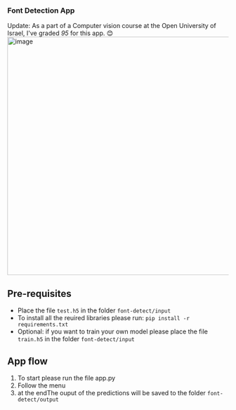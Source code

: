 ### Font Detection App

Update: As a part of a Computer vision course at the Open University of Israel, I've graded *95* for this app. 😊
<img width="543" alt="image" src="https://github.com/oribenez/font-detect/assets/15029502/cda85c47-ba60-478a-88d7-deec82504070">


## Pre-requisites
* Place the file `test.h5` in the folder `font-detect/input`
* To install all the reuired libraries please run: `pip install -r requirements.txt`
* Optional: if you want to train your own model please place the file `train.h5` in the folder `font-detect/input`

## App flow
1. To start please run the file app.py
2. Follow the menu
3. at the endThe ouput of the predictions will be saved to the folder `font-detect/output`
